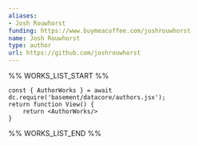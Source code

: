 ```yaml
---
aliases:
- Josh Rouwhorst
funding: https://www.buymeacoffee.com/joshrouwhorst
name: Josh Rouwhorst
type: author
url: https://github.com/joshrouwhorst
---
```



%% WORKS_LIST_START %%

```datacorejsx
const { AuthorWorks } = await dc.require('basement/datacore/authors.jsx');
return function View() {
    return <AuthorWorks/>
}
```
%% WORKS_LIST_END %%